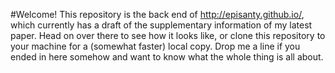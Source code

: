 #Welcome!
This repository is the back end of http://episanty.github.io/, which currently has a draft of the supplementary information of my latest paper. Head on over there to see how it looks like, or clone this repository to your machine for a (somewhat faster) local copy. Drop me a line if you ended in here somehow and want to know what the whole thing is all about.
